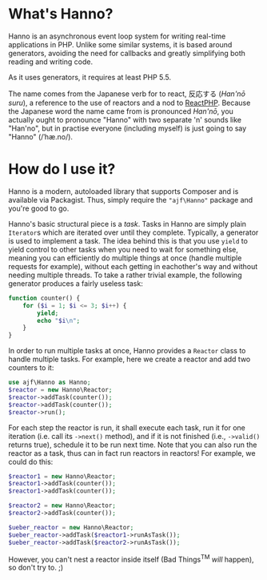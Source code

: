 What's Hanno?
=============

Hanno is an asynchronous event loop system for writing real-time applications in PHP. Unlike some similar systems, it is based around generators, avoiding the need for callbacks and greatly simplifying both reading and writing code.

As it uses generators, it requires at least PHP 5.5.

The name comes from the Japanese verb for to react, 反応する (*Han'nō suru*), a reference to the use of reactors and a nod to [ReactPHP](http://reactphp.org/). Because the Japanese word the name came from is pronounced *Han'nō*, you actually ought to pronounce "Hanno" with two separate 'n' sounds like "Han'no", but in practise everyone (including myself) is just going to say "Hanno" (/ˈhæ.no/).

How do I use it?
================

Hanno is a modern, autoloaded library that supports Composer and is available via Packagist. Thus, simply require the `"ajf\Hanno"` package and you're good to go.

Hanno's basic structural piece is a *task*. Tasks in Hanno are simply plain `Iterator`s which are iterated over until they complete. Typically, a generator is used to implement a task. The idea behind this is that you use `yield` to yield control to other tasks when you need to wait for something else, meaning you can efficiently do multiple things at once (handle multiple requests for example), without each getting in eachother's way and without needing multiple threads. To take a rather trivial example, the following generator produces a fairly useless task:

```php
function counter() {
    for ($i = 1; $i <= 3; $i++) {
        yield;
        echo "$i\n";
    }
}
```

In order to run multiple tasks at once, Hanno provides a `Reactor` class to handle multiple tasks. For example, here we create a reactor and add two counters to it:

```php
use ajf\Hanno as Hanno;
$reactor = new Hanno\Reactor;
$reactor->addTask(counter());
$reactor->addTask(counter());
$reactor->run();
```

For each step the reactor is run, it shall execute each task, run it for one iteration (i.e. call its `->next()` method), and if it is not finished (i.e., `->valid()` returns true), schedule it to be run next time. Note that you can also run the reactor as a task, thus can in fact run reactors in reactors! For example, we could do this:

```php
$reactor1 = new Hanno\Reactor;
$reactor1->addTask(counter());
$reactor1->addTask(counter());

$reactor2 = new Hanno\Reactor;
$reactor2->addTask(counter());

$ueber_reactor = new Hanno\Reactor;
$ueber_reactor->addTask($reactor1->runAsTask());
$ueber_reactor->addTask($reactor2->runAsTask());
```

However, you can't nest a reactor inside itself (Bad Things<sup>TM</sup> *will* happen), so don't try to. ;)